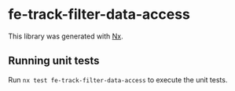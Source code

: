 # fe-track-filter-data-access

This library was generated with [Nx](https://nx.dev).

## Running unit tests

Run `nx test fe-track-filter-data-access` to execute the unit tests.
